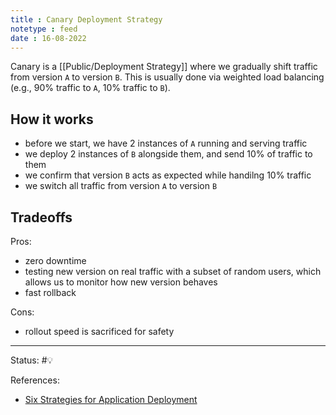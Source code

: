 ```yaml
---
title : Canary Deployment Strategy
notetype : feed
date : 16-08-2022
---
```


Canary is a [[Public/Deployment Strategy]] where we gradually shift traffic from version `A` to version `B`. This is usually done via weighted load balancing (e.g., 90% traffic to `A`, 10% traffic to `B`).



## How it works
- before we start, we have 2 instances of `A` running and serving traffic 
- we deploy 2 instances of `B` alongside them, and send 10% of traffic to them
- we confirm that version `B` acts as expected while handilng 10% traffic
- we switch all traffic from version `A` to version `B`

## Tradeoffs

Pros:
- zero downtime
- testing new version on real traffic with a subset of random users, which allows us to monitor how new version behaves
- fast rollback

Cons:
- rollout speed is sacrificed for safety


-----

Status: #💡 

References:
- [Six Strategies for Application Deployment](https://thenewstack.io/deployment-strategies/)
